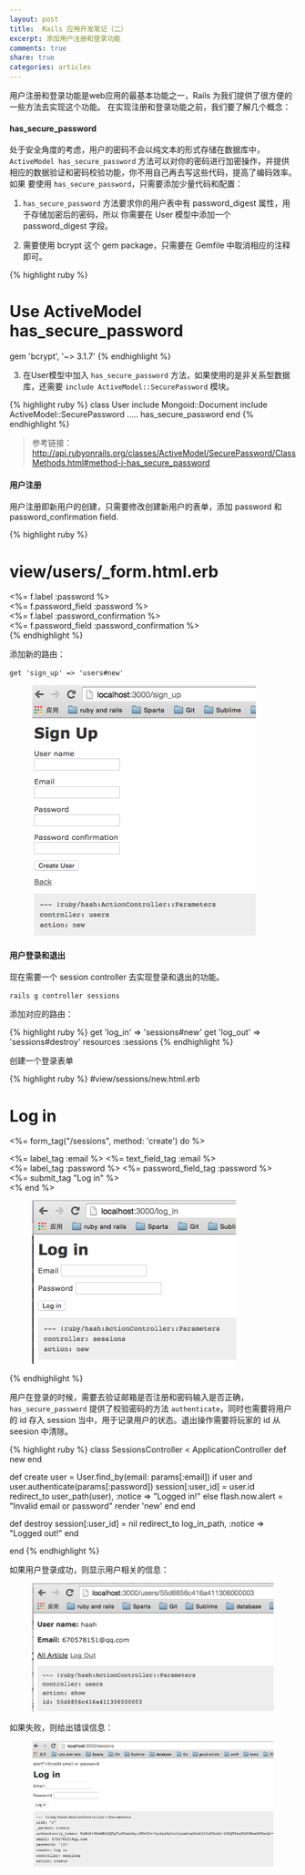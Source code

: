 ```yaml
---
layout: post
title:  Rails 应用开发笔记（二）
excerpt: 添加用户注册和登录功能
comments: true
share: true
categories: articles
---
```


用户注册和登录功能是web应用的最基本功能之一，Rails 为我们提供了很方便的一些方法去实现这个功能。
在实现注册和登录功能之前，我们要了解几个概念：

#### has_secure_password

处于安全角度的考虑，用户的密码不会以纯文本的形式存储在数据库中，`ActiveModel has_secure_password` 方法可以对你的密码进行加密操作，并提供相应的数据验证和密码校验功能，你不用自己再去写这些代码，提高了编码效率。如果
要使用 `has_secure_password`，只需要添加少量代码和配置：

1. `has_secure_password` 方法要求你的用户表中有 password_digest 属性，用于存储加密后的密码，所以
你需要在 User 模型中添加一个 password_digest 字段。

2. 需要使用 bcrypt 这个 gem package，只需要在 Gemfile 中取消相应的注释即可。

  {% highlight ruby %}
  # Use ActiveModel has_secure_password
  gem 'bcrypt', '~> 3.1.7'
  {% endhighlight %}

3. 在User模型中加入 `has_secure_password` 方法，如果使用的是非关系型数据库，还需要 `include ActiveModel::SecurePassword` 模块。

{% highlight ruby %}
class User
  include Mongoid::Document
  include ActiveModel::SecurePassword
  .....
  has_secure_password
end
{% endhighlight %}

> 参考链接： http://api.rubyonrails.org/classes/ActiveModel/SecurePassword/ClassMethods.html#method-i-has_secure_password

#### 用户注册

用户注册即新用户的创建，只需要修改创建新用户的表单，添加 password 和 password_confirmation field.

{% highlight ruby %}
# view/users/_form.html.erb
<div class="field">
  <%= f.label :password %><br>
  <%= f.password_field :password %>
</div>

  <div class="field">
  <%= f.label :password_confirmation %><br>
  <%= f.password_field :password_confirmation %>
</div>
{% endhighlight %}

添加新的路由：

`get 'sign_up' => 'users#new'`

<figure>
    <img src="/images/20150820-01.png">
</figure>

#### 用户登录和退出

现在需要一个 session controller 去实现登录和退出的功能。

`rails g controller sessions`

添加对应的路由：

{% highlight ruby %}
get 'log_in' => 'sessions#new'
get 'log_out' => 'sessions#destroy'
resources :sessions
{% endhighlight %}

创建一个登录表单

{% highlight ruby %}
#view/sessions/new.html.erb
<h1>Log in</h1>

<%= form_tag("/sessions", method: 'create') do %>
  <div class="field">
    <%= label_tag :email %>
    <%= text_field_tag :email %>
  </div>
  <div class="field">
    <%= label_tag :password %>
    <%= password_field_tag :password %>
  </div>
  <div class="actions"><%= submit_tag "Log in" %></div>
<% end %>

<figure>
    <img src="/images/20150820-02.png">
</figure>
{% endhighlight %}

用户在登录的时候，需要去验证邮箱是否注册和密码输入是否正确，`has_secure_password` 提供了校验密码的方法 `authenticate`，同时也需要将用户的 id 存入 session 当中，用于记录用户的状态。退出操作需要将玩家的 id 从 seesion 中清除。

{% highlight ruby %}
class SessionsController < ApplicationController
  def new
  end

  def create
    user = User.find_by(email: params[:email])
    if user and user.authenticate(params[:password])
      session[:user_id] = user.id
      redirect_to user_path(user), :notice => "Logged in!"
    else
      flash.now.alert = "Invalid email or password"
      render 'new'
    end
  end

  def destroy
    session[:user_id] = nil
    redirect_to log_in_path, :notice => "Logged out!"
  end

end
{% endhighlight %}

如果用户登录成功，则显示用户相关的信息：

<figure>
    <img src="/images/20150820-03.png">
</figure>

如果失败，则给出错误信息：


<figure>
    <img src="/images/20150820-04.png">
</figure>